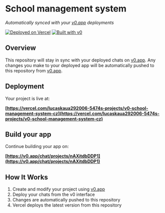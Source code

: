 # School management system

*Automatically synced with your [v0.app](https://v0.app) deployments*

[![Deployed on Vercel](https://img.shields.io/badge/Deployed%20on-Vercel-black?style=for-the-badge&logo=vercel)](https://vercel.com/lucaskaua292006-5474s-projects/v0-school-management-system-cz)
[![Built with v0](https://img.shields.io/badge/Built%20with-v0.app-black?style=for-the-badge)](https://v0.app/chat/projects/nAXitdbDDP1)

## Overview

This repository will stay in sync with your deployed chats on [v0.app](https://v0.app).
Any changes you make to your deployed app will be automatically pushed to this repository from [v0.app](https://v0.app).

## Deployment

Your project is live at:

**[https://vercel.com/lucaskaua292006-5474s-projects/v0-school-management-system-cz](https://vercel.com/lucaskaua292006-5474s-projects/v0-school-management-system-cz)**

## Build your app

Continue building your app on:

**[https://v0.app/chat/projects/nAXitdbDDP1](https://v0.app/chat/projects/nAXitdbDDP1)**

## How It Works

1. Create and modify your project using [v0.app](https://v0.app)
2. Deploy your chats from the v0 interface
3. Changes are automatically pushed to this repository
4. Vercel deploys the latest version from this repository